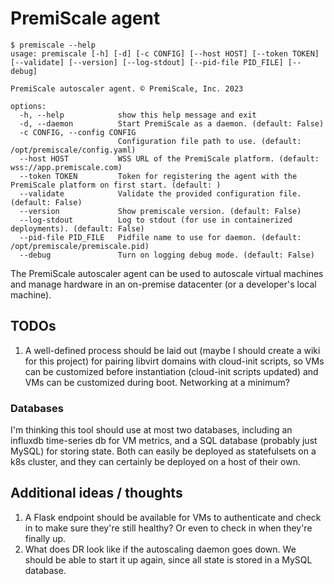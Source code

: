 # PremiScale agent

```shell
$ premiscale --help
usage: premiscale [-h] [-d] [-c CONFIG] [--host HOST] [--token TOKEN] [--validate] [--version] [--log-stdout] [--pid-file PID_FILE] [--debug]

PremiScale autoscaler agent. © PremiScale, Inc. 2023

options:
  -h, --help            show this help message and exit
  -d, --daemon          Start PremiScale as a daemon. (default: False)
  -c CONFIG, --config CONFIG
                        Configuration file path to use. (default: /opt/premiscale/config.yaml)
  --host HOST           WSS URL of the PremiScale platform. (default: wss://app.premiscale.com)
  --token TOKEN         Token for registering the agent with the PremiScale platform on first start. (default: )
  --validate            Validate the provided configuration file. (default: False)
  --version             Show premiscale version. (default: False)
  --log-stdout          Log to stdout (for use in containerized deployments). (default: False)
  --pid-file PID_FILE   Pidfile name to use for daemon. (default: /opt/premiscale/premiscale.pid)
  --debug               Turn on logging debug mode. (default: False)

```

The PremiScale autoscaler agent can be used to autoscale virtual machines and manage hardware in an on-premise datacenter (or a developer's local machine).

## TODOs

1. A well-defined process should be laid out (maybe I should create a wiki for this project) for pairing libvirt domains with cloud-init scripts, so VMs can be customized before instantiation (cloud-init scripts updated) and VMs can be customized during boot. Networking at a minimum?

### Databases

I'm thinking this tool should use at most two databases, including an influxdb time-series db for VM metrics, and a SQL database (probably just MySQL) for storing state. Both can easily be deployed as statefulsets on a k8s cluster, and they can certainly be deployed on a host of their own.

## Additional ideas / thoughts

1. A Flask endpoint should be available for VMs to authenticate and check in to make sure they're still healthy? Or even to check in when they're finally up.
2. What does DR look like if the autoscaling daemon goes down. We should be able to start it up again, since
all state is stored in a MySQL database.
